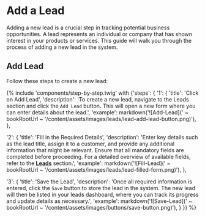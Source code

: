 # Add a Lead

Adding a new lead is a crucial step in tracking potential business opportunities. A lead represents an individual or company that has shown interest in your products or services. This guide will walk you through the process of adding a new lead in the system.

## Add Lead

Follow these steps to create a new lead:

{% include 'components/step-by-step.twig' with {'steps': {
  '1': {
    'title': 'Click on Add Lead',
    'description': 'To create a new lead, navigate to the Leads section and click the `Add Lead` button. This will open a new form where you can enter details about the lead.',
    'example': markdown('![Add-Lead](' ~ bookRootUrl ~ '/content/assets/images/leads/lead-add-lead-button.png)'),
  },

  '2': {
    'title': 'Fill in the Required Details',
    'description': 'Enter key details such as the lead title, assign it to a customer, and provide any additional information that might be relevant. Ensure that all mandatory fields are completed before proceeding. For a detailed overview of available fields, refer to the **[Leads](../leads)** section.',
    'example': markdown('![Fill-Lead](' ~ bookRootUrl ~ '/content/assets/images/leads/lead-filled-form.png)'),
  },

  '3': {
    'title': 'Save the Lead',
    'description': 'Once all required information is entered, click the `Save` button to store the lead in the system. The new lead will then be listed in your leads dashboard, where you can track its progress and update details as necessary.',
    'example': markdown('![Save-Lead](' ~ bookRootUrl ~ '/content/assets/images/buttons/save-button.png)'),
  }
}} %}
